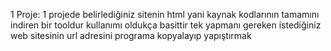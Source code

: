 1 Proje: 1 projede belirlediğiniz sitenin html yani kaynak kodlarının tamamını indiren bir tooldur kullanımı oldukça basittir tek yapmanı gereken istediğiniz web sitesinin url adresini programa kopyalayıp yapıştırmak
